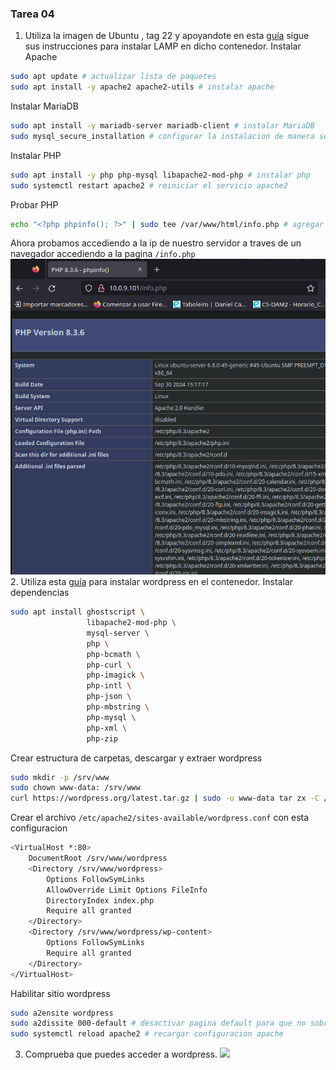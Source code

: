 ### Tarea 04
1. Utiliza la imagen de Ubuntu , tag 22 y apoyandote en esta [guía](https://www.itzgeek.com/how-tos/linux/ubuntu-how-tos/install-lamp-stack-apache-mariadb-php-on-ubuntu-22-04.html#Method_1_Install_LAMP_Stack_Manually_One_by_one) sigue sus instrucciones para instalar LAMP en dicho contenedor.
Instalar Apache
```sh
sudo apt update # actualizar lista de paquetes
sudo apt install -y apache2 apache2-utils # instalar apache
```
Instalar MariaDB
```sh
sudo apt install -y mariadb-server mariadb-client # instalar MariaDB
sudo mysql_secure_installation # configurar la instalacion de manera segura
```
Instalar PHP
```sh
sudo apt install -y php php-mysql libapache2-mod-php # instalar php
sudo systemctl restart apache2 # reiniciar el servicio apache2
```
Probar PHP
```sh
echo "<?php phpinfo(); ?>" | sudo tee /var/www/html/info.php # agregar fichero de prueba al directorio html default
```
Ahora probamos accediendo a la ip de nuestro servidor a traves de un navegador accediendo a la pagina `/info.php`
![](img/php.png)
2. Utiliza esta [guía](https://ubuntu.com/tutorials/install-and-configure-wordpress#1-overview) para instalar wordpress en el contenedor.
Instalar dependencias
```sh
sudo apt install ghostscript \
                 libapache2-mod-php \
                 mysql-server \
                 php \
                 php-bcmath \
                 php-curl \
                 php-imagick \
                 php-intl \
                 php-json \
                 php-mbstring \
                 php-mysql \
                 php-xml \
                 php-zip

```
Crear estructura de carpetas, descargar y extraer wordpress
```sh
sudo mkdir -p /srv/www
sudo chown www-data: /srv/www
curl https://wordpress.org/latest.tar.gz | sudo -u www-data tar zx -C /srv/www
```
Crear el archivo `/etc/apache2/sites-available/wordpress.conf` con esta configuracion
```sh
<VirtualHost *:80>
    DocumentRoot /srv/www/wordpress
    <Directory /srv/www/wordpress>
        Options FollowSymLinks
        AllowOverride Limit Options FileInfo
        DirectoryIndex index.php
        Require all granted
    </Directory>
    <Directory /srv/www/wordpress/wp-content>
        Options FollowSymLinks
        Require all granted
    </Directory>
</VirtualHost>
```
Habilitar sitio wordpress
```sh
sudo a2ensite wordpress
sudo a2dissite 000-default # desactivar pagina default para que no sobreeescriba el postgres
sudo systemctl reload apache2 # recargar configuracion apache
```
3. Comprueba que puedes acceder a wordpress. 
![](wordpress.png)
